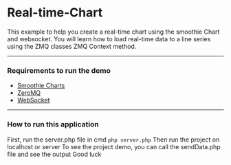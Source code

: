 # Real-time-Chart
This example to help you create a real-time chart using the smoothie Chart and websocket. You will learn how to load real-time data to a line series using the ZMQ classes ZMQ Context method.

------------

### Requirements to run the demo
- [Smoothie Charts](http://smoothiecharts.org/ "Smoothie Charts")
- [ZeroMQ](https://zeromq.org/ "ZeroMQ")
- [WebSocket](https://javascript.info/websocket "WebSocket")

------------

### How to run this application
First, run the server.php file in cmd `php server.php`
Then run the project on localhost or server
To see the project demo, you can call the sendData.php file and see the output
Good luck
